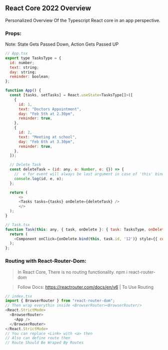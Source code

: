 ## React Core 2022 Overview
Personalized Overview Of the Typescript React core in an app perspective.

### Props:
Note: State Gets Passed Down, Action Gets Passed UP
```js
// App.tsx
export type TasksType = {
  id: number;
  text: string;
  day: string;
  reminder: boolean;
};

function App() {
  const [tasks, setTasks] = React.useState<TasksType[]>([
    {
      id: 1,
      text: "Doctors Appointment",
      day: "Feb 5th at 2.30pm",
      reminder: true,
    },
    {
      id: 2,
      text: "Meeting at school",
      day: "Feb 6th at 3.30pm",
      reminder: true,
    },
  ]);

  // Delete Task
  const deleteTask = (id: any, o: Number, e: {}) => {
    //  e for event will always be last argument in case of 'this' binding
    console.log(id, e, o);
  };

  return (
      <>
      <Tasks tasks={tasks} onDelete={deleteTask} />
      </>
  );
}

// Task.tsx
function Task(this: any, { task, onDelete }: { task: TasksType, onDelete: Function }) {
  return (
    <Component onClick={onDelete.bind(this, task.id, '12')} style={{ color: "red", cursor: "pointer" }} />
  );
};
```

### Routing with React-Router-Dom:
> In React Core, There is no routing functionality. npm i react-router-dom

> Follow Docs: https://reactrouter.com/docs/en/v6 | To Use Routing
```js
// index.tsx
import { BrowserRouter } from "react-router-dom";
// Then wrap everythin inside <BrowserRouter><BrowserRouter/>
<React.StrictMode>
  <BrowserRouter>
    <App />
  </BrowserRouter>
</React.StrictMode>
// You can replace <Link> with <a> then
// Also can define route then
// Route Should Be Wraped By Routes 
```